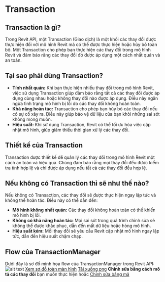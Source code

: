 # Transaction

## Transaction là gì?
Trong Revit API, một Transaction (Giao dịch) là một khối các thay đổi được thực hiện đối với mô hình Revit mà có thể được thực hiện hoặc hủy bỏ toàn bộ. Một Transaction cho phép bạn thực hiện các thay đổi trong mô hình Revit và đảm bảo rằng các thay đổi đó được áp dụng một cách nhất quán và an toàn.

## Tại sao phải dùng Transaction?
- **Tính nhất quán:** Khi bạn thực hiện nhiều thay đổi trong mô hình Revit, việc sử dụng Transaction giúp đảm bảo rằng tất cả các thay đổi được áp dụng cùng nhau hoặc không thay đổi nào được áp dụng. Điều này ngăn ngừa tình trạng mô hình bị lỗi do các thay đổi không hoàn toàn.
- **Khả năng hoàn tác:** Transaction cho phép bạn hủy bỏ các thay đổi nếu có sự cố xảy ra. Điều này giúp bảo vệ dữ liệu của bạn khỏi những sai sót không mong muốn.
- **Hiệu suất:** Khi sử dụng Transaction, Revit có thể tối ưu hóa việc cập nhật mô hình, giúp giảm thiểu thời gian xử lý các thay đổi.

## Thiết kế của Transaction
Transaction được thiết kế để quản lý các thay đổi trong mô hình Revit một cách an toàn và hiệu quả. Chúng đảm bảo rằng mọi thay đổi đều được kiểm tra tính hợp lệ và chỉ được áp dụng nếu tất cả các thay đổi đều hợp lệ.

## Nếu không có Transaction thì sẽ như thế nào?
Nếu không có Transaction, các thay đổi sẽ được thực hiện ngay lập tức và không thể hoàn tác. Điều này có thể dẫn đến:
- **Mô hình không nhất quán:** Các thay đổi không hoàn toàn có thể khiến mô hình bị lỗi.
- **Không có khả năng hoàn tác:** Mọi sai sót trong quá trình chỉnh sửa sẽ không thể được khắc phục, dẫn đến mất dữ liệu hoặc hỏng mô hình.
- **Hiệu suất kém:** Mỗi thay đổi sẽ yêu cầu Revit cập nhật mô hình ngay lập tức, dẫn đến hiệu suất chậm chạp.

## Flow của TransactionManager
Dưới đây là sơ đồ minh họa flow của TransactionManager trong Revit API:
![alt text](https://diagrams.helpful.dev/d/d:v1t4x9aC)
[Xem sơ đồ toàn màn hình](https://diagrams.helpful.dev/d/d:v1t4x9aC)
[Tải xuống png](https://diagrams.helpful.dev/d/d:v1t4x9aC-png-base-64-for-mobile)
**Chỉnh sửa bằng cách mô tả các thay đổi** bạn muốn thực hiện hoặc
[Chỉnh sửa bằng mã](https://diagrams.helpful.dev/s/s:q3Fl6bQ9)